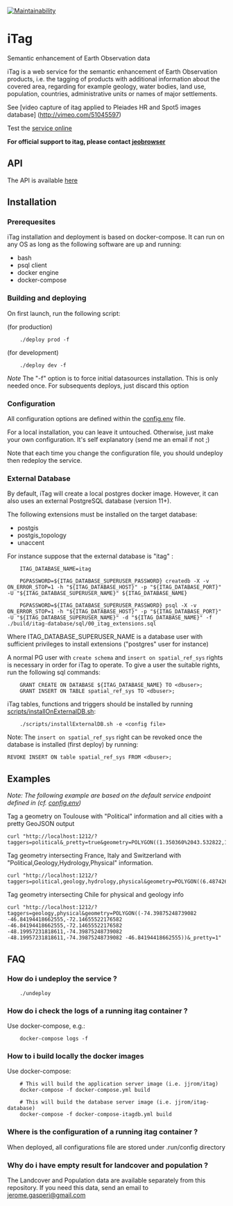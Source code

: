 [![Maintainability](https://api.codeclimate.com/v1/badges/367107bc47a1b1b2d58e/maintainability)](https://codeclimate.com/github/jjrom/itag/maintainability)
# iTag
Semantic enhancement of Earth Observation data

iTag is a web service for the semantic enhancement of Earth Observation products, i.e. the tagging of products with additional information about the covered area, regarding for example geology, water bodies, land use, population, countries, administrative units or names of major settlements.

See [video capture of itag applied to Pleiades HR and Spot5 images database] (http://vimeo.com/51045597)

Test the [service online]( https://itag.snapplanet.io?_pretty=1&taggers=political&geometry=POLYGON((1.350360%2043.532822,1.350360%2043.668522,1.515350%2043.668522,1.515350%2043.532822,1.350360%2043.532822)) )

**For official support to itag, please contact [jeobrowser](https://mapshup.com)**

## API
The API is available [here](https://github.com/jjrom/itag/blob/master/docs/API.md) 

## Installation

### Prerequesites
iTag installation and deployment is based on docker-compose. It can run on any OS as long as the following software are up and running:

* bash
* psql client
* docker engine
* docker-compose

### Building and deploying
On first launch, run the following script:

(for production)

        ./deploy prod -f

(for development)

        ./deploy dev -f

*Note* The "-f" option is to force initial datasources installation. This is only needed once. For subsequents deploys, just discard this option

### Configuration
All configuration options are defined within the [config.env](https://github.com/jjrom/itag/blob/master/config.env) file.

For a local installation, you can leave it untouched. Otherwise, just make your own configuration. It's self explanatory (send me an email if not ;)

Note that each time you change the configuration file, you should undeploy then redeploy the service.

### External Database
By default, iTag will create a local postgres docker image. However, it can also uses an external PostgreSQL database (version 11+). 

The following extensions must be installed on the target database:
 * postgis
 * postgis_topology
 * unaccent

For instance suppose that the external database is "itag" :

        ITAG_DATABASE_NAME=itag

        PGPASSWORD=${ITAG_DATABASE_SUPERUSER_PASSWORD} createdb -X -v ON_ERROR_STOP=1 -h "${ITAG_DATABASE_HOST}" -p "${ITAG_DATABASE_PORT}" -U "${ITAG_DATABASE_SUPERUSER_NAME}" ${ITAG_DATABASE_NAME}

        PGPASSWORD=${ITAG_DATABASE_SUPERUSER_PASSWORD} psql -X -v ON_ERROR_STOP=1 -h "${ITAG_DATABASE_HOST}" -p "${ITAG_DATABASE_PORT}" -U "${ITAG_DATABASE_SUPERUSER_NAME}" -d "${ITAG_DATABASE_NAME}" -f ./build/itag-database/sql/00_itag_extensions.sql

Where ITAG_DATABASE_SUPERUSER_NAME is a database user with sufficient privileges to install extensions ("postgres" user for instance)

A normal PG user with `create schema` and `insert on spatial_ref_sys` rights is necessary in order for iTag to operate. To give a user the suitable rights, run the following sql commands:

        GRANT CREATE ON DATABASE ${ITAG_DATABASE_NAME} TO <dbuser>;
        GRANT INSERT ON TABLE spatial_ref_sys TO <dbuser>;

iTag tables, functions and triggers should be installed by running [scripts/installOnExternalDB.sh](https://github.com/jjrom/itag/blob/master/scripts/installExternalDB.sh):

        ./scripts/installExternalDB.sh -e <config file>
        
Note: The `insert on spatial_ref_sys` right can be revoked once the database is installed (first deploy) by running:
    
    REVOKE INSERT ON table spatial_ref_sys FROM <dbuser>; 


## Examples
*Note: The following example are based on the default service endpoint defined in (cf. [config.env](https://github.com/jjrom/itag/blob/master/config.env))*

Tag a geometry on Toulouse with "Political" information and all cities with a pretty GeoJSON output
```
curl "http://localhost:1212/?taggers=political&_pretty=true&geometry=POLYGON((1.350360%2043.532822,1.350360%2043.668522,1.515350%2043.668522,1.515350%2043.532822,1.350360%2043.532822))"
```

Tag geometry intersecting France, Italy and Switzerland with "Political,Geology,Hydrology,Physical" information.
```
curl "http://localhost:1212/?taggers=political,geology,hydrology,physical&geometry=POLYGON((6.487426757812523%2045.76081241294796,6.487426757812523%2046.06798615804025,7.80578613281244%2046.06798615804025,7.80578613281244%2045.76081241294796,6.487426757812523%2045.76081241294796))"
```

Tag geometry intersecting Chile for physical and geology info
```
curl "http://localhost:1212/?taggers=geology,physical&geometry=POLYGON((-74.39875248739082 -46.84194418662555,-72.14655522176582 -46.84194418662555,-72.14655522176582 -48.19957231818611,-74.39875248739082 -48.19957231818611,-74.39875248739082 -46.84194418662555))&_pretty=1"
```

## FAQ

### How do i undeploy the service ?

        ./undeploy

### How do i check the logs of a running itag container ?
Use docker-compose, e.g.:

        docker-compose logs -f

### How to i build locally the docker images
Use docker-compose:

        # This will build the application server image (i.e. jjrom/itag)
        docker-compose -f docker-compose.yml build

        # This will build the database server image (i.e. jjrom/itag-database)
        docker-compose -f docker-compose-itagdb.yml build


### Where is the configuration of a running itag container ?
When deployed, all configurations file are stored under .run/config directory

### Why do i have empty result for landcover and population ?
The Landcover and Population data are available separately from this repository. If you need this data, send an email to jerome.gasperi@gmail.com


